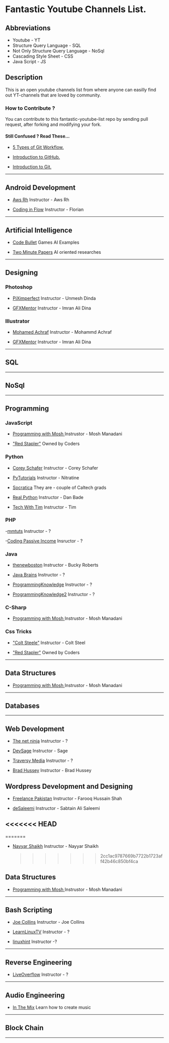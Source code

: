 # Fantastic Youtube Channels List.

## Abbreviations

- Youtube - YT
- Structure Query Language - SQL
- Not Only Structure Query Language - NoSql
- Cascading Style Sheet - CSS
- Java Script - JS

## Description

This is an open youtube channels list from where anyone can easilly find out YT-channels that are loved by community.

### How to Contribute ?

You can contribute to this fantastic-youtube-list repo by sending pull request, after forking and modifying your fork.

#### Still Confused ? Read These...

- [5 Types of Git Workflow.](https://buddy.works/blog/5-types-of-git-workflows "Article")

- [Introduction to GitHub.](https://www.notion.so/Introduction-to-GitHub-202af6f64bbd4299b15f238dcd09d2a7 "Using Github for Collaboration")

- [Introduction to Git.](https://www.notion.so/Introduction-to-Git-ac396a0697704709a12b6a0e545db049 "Using and Understanding Git")

---

## Android Development

- [Aws Rh](https://www.youtube.com/channel/UCoQp_Duwqh0JWEZrg4DT2Ug "Youtube Channel Link") Instructor - Aws Rh

- [Coding in Flow](https://www.youtube.com/channel/UC_Fh8kvtkVPkeihBs42jGcA "Youtube Channel Link") Instructor - Florian

---

## Artificial Intelligence

- [Code Bullet](https://www.youtube.com/channel/UC0e3QhIYukixgh5VVpKHH9Q "Youtube Channel Link") Games AI Examples

- [Two Minute Papers](https://www.youtube.com/user/keeroyz "Youtube Channel Link") AI oriented researches

---

## Designing

### Photoshop

- [PiXimperfect](https://www.youtube.com/channel/UCMrvLMUITAImCHMOhX88PYQ "Youtube Channel Link") Instructor - Unmesh Dinda

- [GFXMentor](https://www.youtube.com/channel/UCP3AIk974-PeB9bg1Mc7wug "Youtube Channel Link") Instructor - Imran Ali Dina

### Illustrator

- [Mohamed Achraf](https://www.youtube.com/channel/UCF6WjcZeVqy3MLBpp86eOyw "Youtube Channel Link") Instructor - Mohammd Achraf

- [GFXMentor](https://www.youtube.com/channel/UCP3AIk974-PeB9bg1Mc7wug "Youtube Channel Link") Instructor - Imran Ali Dina

---

## SQL

---

## NoSql

---

## Programming

### JavaScript

- [Programming with Mosh ](https://www.youtube.com/user/programmingwithmosh "Youtube Channel Link") Instrustor - Mosh Manadani

- ["Red Stapler"](https://www.youtube.com/channel/UCRthRrv06q1iOl86-tTKJhg/playlists "Youtube Channel Link") Owned by Coders

### Python

- [Corey Schafer](https://www.youtube.com/user/schafer5 "Youtube Channel Link") Instructor - Corey Schafer

- [PyTutorials](https://www.youtube.com/channel/UCesEknt3SRX9R9W_f93Tb7g "Youtube Channel Link") Instructor - Nitratine

- [Socratica](https://www.youtube.com/user/SocraticaStudios "Youtube Channel Link") They are - couple of Caltech grads

- [Real Python](https://www.youtube.com/channel/UCI0vQvr9aFn27yR6Ej6n5UA "Youtube Channel Link") Instructor - Dan Bade

- [Tech With Tim](https://www.youtube.com/channel/UC4JX40jDee_tINbkjycV4Sg "Youtube Channel Link") Instructor - Tim

### PHP

-[mmtuts](https://www.youtube.com/playlist?list=PL0eyrZgxdwhwBToawjm9faF1ixePexft-) Instructor - ?

-[Coding Passive Income](https://www.youtube.com/channel/UCftdWt8OxUQ3FKYtw2G6lRA) Insructor - ?

### Java

- [thenewboston](https://www.youtube.com/channel/UCJbPGzawDH1njbqV-D5HqKw "Youtube Channel Link") Instructor - Bucky Roberts

- [Java Brains](https://www.youtube.com/channel/UCYt1sfh5464XaDBH0oH_o7Q "Youtube Channel Link") Instructor - ?

- [ProgrammingKnowledge](https://www.youtube.com/user/ProgrammingKnowledge "Youtube Channel Link") Instructor - ?

- [ProgrammingKnowledge2](https://www.youtube.com/user/SilentGermanLessons "Youtube Channel Link") Instructor - ?

### C-Sharp

- [Programming with Mosh ](https://www.youtube.com/user/programmingwithmosh "Youtube Channel Link") Instrustor - Mosh Manadani

### Css Tricks

- ["Colt Steele"](https://www.youtube.com/channel/UCrqAGUPPMOdo0jfQ6grikZw/videos "Youtube Channel Link") Instructor - Colt Steel

- ["Red Stapler"](https://www.youtube.com/channel/UCRthRrv06q1iOl86-tTKJhg/playlists "Youtube Channel Link") Owned by Coders

---

## Data Structures

- [Programming with Mosh ](https://www.youtube.com/user/programmingwithmosh "Youtube Channel Link") Instrustor - Mosh Manadani

---

## Databases

---

## Web Development

- [The net ninja](https://www.youtube.com/channel/UCW5YeuERMmlnqo4oq8vwUpg "Youtube Channel Link") Instructor - ?

- [DevSage](https://www.youtube.com/channel/UCV4AXpDSxschk8I0sCl8JXw "Youtube Channel Link") Instructor - Sage

- [Traversy Media](https://www.youtube.com/user/TechGuyWeb/playlists "Youtube Chennel Link") Instructor - ?

- [Brad Hussey](https://www.youtube.com/channel/UCVguiojKA6iobcySMJ5boNA "Youtube Channel Link") Instructor - Brad Hussey

## Wordpress Development and Designing

- [Freelance Pakistan](https://www.youtube.com/playlist?list=PLEEg17VzyLfs1oj9cyfNLr650KBH7wHk0) Instructor - Farooq Hussain Shah

- [deSaleemi](https://www.youtube.com/channel/UCGumj0nK0pOfUzkXFbufG6Q) Instructor - Sabtain Ali Saleemi

## <<<<<<< HEAD

=======

- [Nayyar Shaikh](https://www.youtube.com/channel/UCVgHeVqf7aIlqXQtB83v4sw) Instructor - Nayyar Shaikh
  > > > > > > > 2cc1ac9787669b7722b1723aff42b46c850bf4ca

## Data Structures

- [Programming with Mosh ](https://www.youtube.com/user/programmingwithmosh "Youtube Channel Link") Instrustor - Mosh Manadani

---

## Bash Scripting

- [Joe Collins](https://www.youtube.com/user/BadEditPro "Youtube Channel Link") Instructor - Joe Collins

- [LearnLinuxTV](https://www.youtube.com/user/JtheLinuxguy "Youtube Channel Link") Instructor - ?

- [linuxhint](https://www.youtube.com/channel/UCHErB0TULAlldbhPMfBJ1Xg "Youtube Channel Link") Instructor -?

---

## Reverse Engineering

- [LiveOverflow](https://www.youtube.com/channel/UClcE-kVhqyiHCcjYwcpfj9w "Youtube Channel Link") Instructor - ?

---

## Audio Engineering

- [In The Mix](https://www.youtube.com/channel/UCIcCXe3iWo6lq-iWKV40Oug "Youtube Channel Link") Learn how to create music

---

## Block Chain

---
